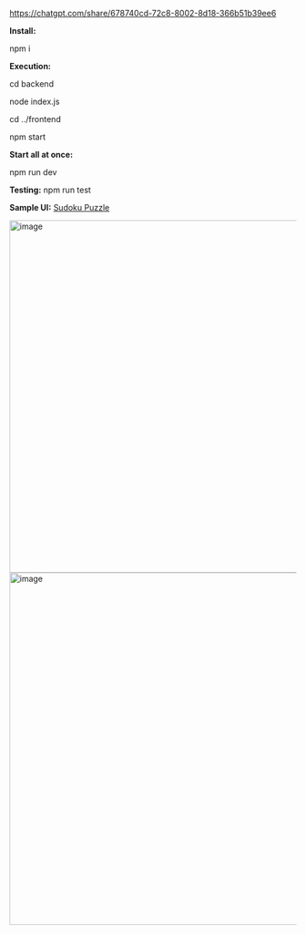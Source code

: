 https://chatgpt.com/share/678740cd-72c8-8002-8d18-366b51b39ee6

**Install:**

npm i

**Execution:**

cd backend

node index.js

cd ../frontend

npm start

**Start all at once:**

npm run dev

**Testing:**
npm run test

**Sample UI:**
 [Sudoku Puzzle](image.png)

<img width="618" alt="image" src="https://github.com/user-attachments/assets/97592f95-ea1a-4535-8bbe-61a1ac7f8769" />
<img width="618" alt="image" src="https://github.com/user-attachments/assets/d6d5d6fb-0703-4fa1-9aaa-5470b3efb333" />

